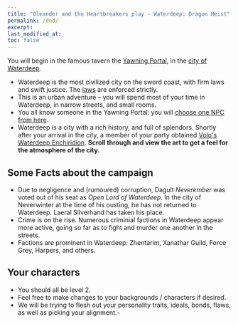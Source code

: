 ```yaml
---
title: "Oleander and the Heartbreakers play - Waterdeep: Dragon Heist"
permalink: /dnd/
excerpt:
last_modified_at:
toc: false
---
```


You will begin in the famous tavern the [Yawning Portal](https://rtgodwin.com/dnd/1001.png), in the [city of Waterdeep](https://rtgodwin.com/dnd/wdhplayer.jpg).

- Waterdeep is the most civilized city on the sword coast, with firm laws and swift justice. The [laws](https://rtgodwin.com/dnd/c002.png) are enforced strictly.
- This is an urban adventure – you will spend most of your time in Waterdeep, in narrow streets, and small rooms.
- You all know someone in the Yawning Portal: you will [choose one NPC from here](https://rtgodwin.com/dnd/c001.png).
- Waterdeep is a city with a rich history, and full of splendors. Shortly after your arrival in the city, a member of your party obtained [Volo's Waterdeep Enchiridion](https://5e.tools/adventure.html#wdh,10). **Scroll through and view the art to get a feel for the atmosphere of the city.**

## Some Facts about the campaign

- Due to negligence and (rumoured) corruption, Dagult *Neverember* was voted out of his seat as *Open Lord of Waterdeep*. In the city of Neverwinter at the time of his ousting, he has not returned to Waterdeep. Laeral Silverhand has taken his place.
- Crime is on the rise. Numerous criminial factions in Waterdeep appear more active, going so far as to fight and murder one another in the streets.
- Factions are prominent in Waterdeep: Zhentarim, Xanathar Guild, Force Grey, Harpers, and others.

## Your characters

- You should all be level 2.
- Feel free to make changes to your backgrounds / characters if desired.
- We will be trying to flesh out your personality traits, ideals, bonds, flaws, as well as picking your alignment.- 
